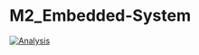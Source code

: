 # M2_Embedded-System



[![Analysis](https://github.com/Huthaif-2000/M2_Embedded-System/actions/workflows/Analysis.yml/badge.svg)](https://github.com/Huthaif-2000/M2_Embedded-System/actions/workflows/Analysis.yml)
